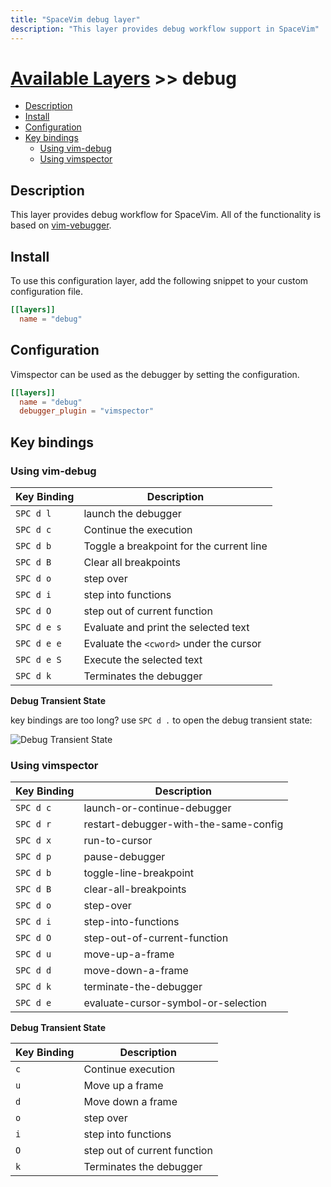 ```yaml
---
title: "SpaceVim debug layer"
description: "This layer provides debug workflow support in SpaceVim"
---
```


# [Available Layers](../) >> debug

<!-- vim-markdown-toc GFM -->

- [Description](#description)
- [Install](#install)
- [Configuration](#configuration)
- [Key bindings](#key-bindings)
  - [Using vim-debug](#using-vim-debug)
  - [Using vimspector](#using-vimspector)

<!-- vim-markdown-toc -->

## Description

This layer provides debug workflow for SpaceVim. All of the functionality is based on [vim-vebugger](https://github.com/idanarye/vim-vebugger).

## Install

To use this configuration layer, add the following snippet to your custom configuration file.

```toml
[[layers]]
  name = "debug"
```

## Configuration

Vimspector can be used as the debugger by setting the configuration.

```toml
[[layers]]
  name = "debug"
  debugger_plugin = "vimspector"
```

## Key bindings

### Using vim-debug

| Key Binding | Description                              |
| ----------- | ---------------------------------------- |
| `SPC d l`   | launch the debugger                      |
| `SPC d c`   | Continue the execution                   |
| `SPC d b`   | Toggle a breakpoint for the current line |
| `SPC d B`   | Clear all breakpoints                    |
| `SPC d o`   | step over                                |
| `SPC d i`   | step into functions                      |
| `SPC d O`   | step out of current function             |
| `SPC d e s` | Evaluate and print the selected text     |
| `SPC d e e` | Evaluate the `<cword>` under the cursor  |
| `SPC d e S` | Execute the selected text                |
| `SPC d k`   | Terminates the debugger                  |

**Debug Transient State**

key bindings are too long? use `SPC d .` to open the debug transient state:

![Debug Transient State](https://user-images.githubusercontent.com/13142418/33996076-b03c05bc-e0a5-11e7-90fd-5f31e2703d7e.png)

### Using vimspector

| Key Binding | Description                           |
| ----------- | ------------------------------------- |
| `SPC d c`   | launch-or-continue-debugger           |
| `SPC d r`   | restart-debugger-with-the-same-config |
| `SPC d x`   | run-to-cursor                         |
| `SPC d p`   | pause-debugger                        |
| `SPC d b`   | toggle-line-breakpoint                |
| `SPC d B`   | clear-all-breakpoints                 |
| `SPC d o`   | step-over                             |
| `SPC d i`   | step-into-functions                   |
| `SPC d O`   | step-out-of-current-function          |
| `SPC d u`   | move-up-a-frame                       |
| `SPC d d`   | move-down-a-frame                     |
| `SPC d k`   | terminate-the-debugger                |
| `SPC d e`   | evaluate-cursor-symbol-or-selection   |

**Debug Transient State**

| Key Binding | Description                  |
| ----------- | ---------------------------- |
| `c`         | Continue execution           |
| `u`         | Move up a frame              |
| `d`         | Move down a frame            |
| `o`         | step over                    |
| `i`         | step into functions          |
| `O`         | step out of current function |
| `k`         | Terminates the debugger      |
